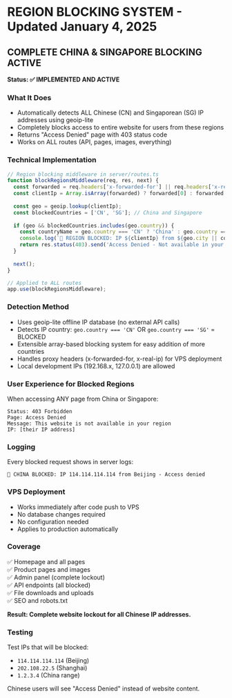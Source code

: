 # REGION BLOCKING SYSTEM - Updated January 4, 2025

## COMPLETE CHINA & SINGAPORE BLOCKING ACTIVE

**Status: ✅ IMPLEMENTED AND ACTIVE**

### What It Does
- Automatically detects ALL Chinese (CN) and Singaporean (SG) IP addresses using geoip-lite
- Completely blocks access to entire website for users from these regions
- Returns "Access Denied" page with 403 status code
- Works on ALL routes (API, pages, images, everything)

### Technical Implementation
```javascript
// Region blocking middleware in server/routes.ts
function blockRegionsMiddleware(req, res, next) {
  const forwarded = req.headers['x-forwarded-for'] || req.headers['x-real-ip'] || req.ip;
  const clientIp = Array.isArray(forwarded) ? forwarded[0] : forwarded.toString().split(',')[0].trim();
  
  const geo = geoip.lookup(clientIp);
  const blockedCountries = ['CN', 'SG']; // China and Singapore
  
  if (geo && blockedCountries.includes(geo.country)) {
    const countryName = geo.country === 'CN' ? 'China' : geo.country === 'SG' ? 'Singapore' : geo.country;
    console.log(`🚫 REGION BLOCKED: IP ${clientIp} from ${geo.city || countryName} (${geo.country}) - Access denied`);
    return res.status(403).send('Access Denied - Not available in your region');
  }
  
  next();
}

// Applied to ALL routes
app.use(blockRegionsMiddleware);
```

### Detection Method
- Uses geoip-lite offline IP database (no external API calls)
- Detects IP country: `geo.country === 'CN'` OR `geo.country === 'SG'` = BLOCKED
- Extensible array-based blocking system for easy addition of more countries
- Handles proxy headers (x-forwarded-for, x-real-ip) for VPS deployment
- Local development IPs (192.168.x, 127.0.0.1) are allowed

### User Experience for Blocked Regions
When accessing ANY page from China or Singapore:
```
Status: 403 Forbidden
Page: Access Denied
Message: This website is not available in your region
IP: [their IP address]
```

### Logging
Every blocked request shows in server logs:
```
🚫 CHINA BLOCKED: IP 114.114.114.114 from Beijing - Access denied
```

### VPS Deployment
- Works immediately after code push to VPS
- No database changes required 
- No configuration needed
- Applies to production automatically

### Coverage
✅ Homepage and all pages  
✅ Product pages and images  
✅ Admin panel (complete lockout)  
✅ API endpoints (all blocked)  
✅ File downloads and uploads  
✅ SEO and robots.txt  

**Result: Complete website lockout for all Chinese IP addresses.**

### Testing
Test IPs that will be blocked:
- `114.114.114.114` (Beijing)
- `202.108.22.5` (Shanghai) 
- `1.2.3.4` (China range)

Chinese users will see "Access Denied" instead of website content.